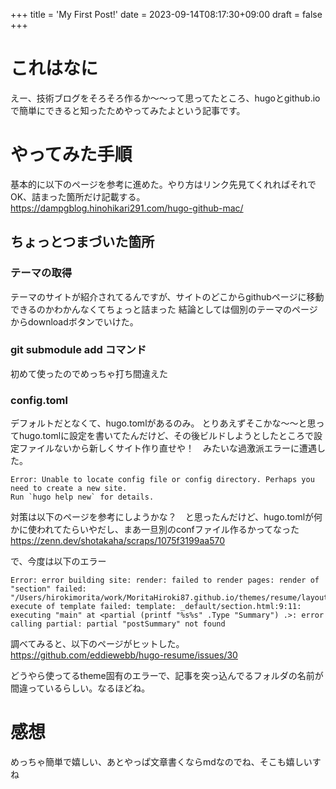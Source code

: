 +++
title = 'My First Post!'
date = 2023-09-14T08:17:30+09:00
draft = false
+++

# これはなに
えー、技術ブログをそろそろ作るか〜〜って思ってたところ、hugoとgithub.ioで簡単にできると知ったためやってみたよという記事です。

# やってみた手順
基本的に以下のページを参考に進めた。やり方はリンク先見てくれればそれでOK、詰まった箇所だけ記載する。
https://dampgblog.hinohikari291.com/hugo-github-mac/

## ちょっとつまづいた箇所
### テーマの取得
テーマのサイトが紹介されてるんですが、サイトのどこからgithubページに移動できるのかわかんなくてちょっと詰まった
結論としては個別のテーマのページからdownloadボタンでいけた。

### git submodule add コマンド
初めて使ったのでめっちゃ打ち間違えた

### config.toml
デフォルトだとなくて、hugo.tomlがあるのみ。
とりあえずそこかな〜〜と思ってhugo.tomlに設定を書いてたんだけど、その後ビルドしようとしたところで設定ファイルないから新しくサイト作り直せや！　みたいな過激派エラーに遭遇した。
```
Error: Unable to locate config file or config directory. Perhaps you need to create a new site.
Run `hugo help new` for details.
```

対策は以下のページを参考にしようかな？　と思ったんだけど、hugo.tomlが何かに使われてたらいやだし、まあ一旦別のconfファイル作るかってなった
https://zenn.dev/shotakaha/scraps/1075f3199aa570

で、今度は以下のエラー
```
Error: error building site: render: failed to render pages: render of "section" failed: "/Users/hirokimorita/work/MoritaHiroki87.github.io/themes/resume/layouts/_default/section.html:9:11": execute of template failed: template: _default/section.html:9:11: executing "main" at <partial (printf "%s%s" .Type "Summary") .>: error calling partial: partial "postSummary" not found
```

調べてみると、以下のページがヒットした。
https://github.com/eddiewebb/hugo-resume/issues/30

どうやら使ってるtheme固有のエラーで、記事を突っ込んでるフォルダの名前が間違っているらしい。なるほどね。

# 感想
めっちゃ簡単で嬉しい、あとやっぱ文章書くならmdなのでね、そこも嬉しいすね

